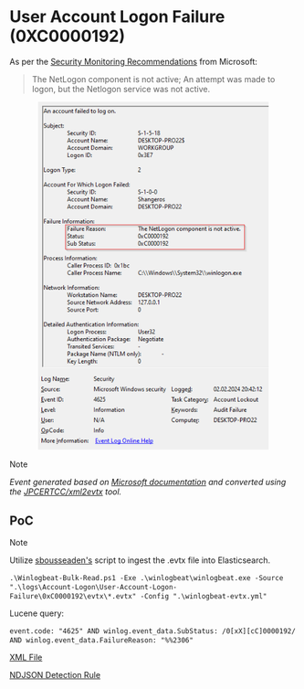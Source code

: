 # User Account Logon Failure (0XC0000192)

As per the [Security Monitoring Recommendations](https://learn.microsoft.com/en-us/windows/security/threat-protection/auditing/event-4624#security-monitoring-recommendations) from Microsoft:
> The NetLogon component is not active; An attempt was made to logon, but the Netlogon service was not active.

<div align="center">
    <img alt="User Account Logon Failure (0XC0000192)" src="/logs/Account-Logon/User-Account-Logon-Failure/0xC0000192/img/0xC0000192.png" width="80%">
</div>

> [!NOTE]
> *Event generated based on [Microsoft documentation](https://learn.microsoft.com/en-us/windows/security/threat-protection/auditing/event-4624) and converted using the [JPCERTCC/xml2evtx](https://github.com/JPCERTCC/xml2evtx) tool.*

## PoC
> [!NOTE]
> Utilize [sbousseaden's](https://github.com/sbousseaden/EVTX-ATTACK-SAMPLES) script to ingest the .evtx file into Elasticsearch.

```
.\Winlogbeat-Bulk-Read.ps1 -Exe .\winlogbeat\winlogbeat.exe -Source ".\logs\Account-Logon\User-Account-Logon-Failure\0xC0000192\evtx\*.evtx" -Config ".\winlogbeat-evtx.yml"
```

Lucene query:

```
event.code: "4625" AND winlog.event_data.SubStatus: /0[xX][cC]0000192/ AND winlog.event_data.FailureReason: "%%2306"
```

[XML File](/logs/Account-Logon/User-Account-Logon-Failure/0xC0000192/xml/0xC0000192.xml)

[NDJSON Detection Rule](/logs/Account-Logon/User-Account-Logon-Failure/0xC0000192/ndjson/POC-0xC0000192.ndjson)